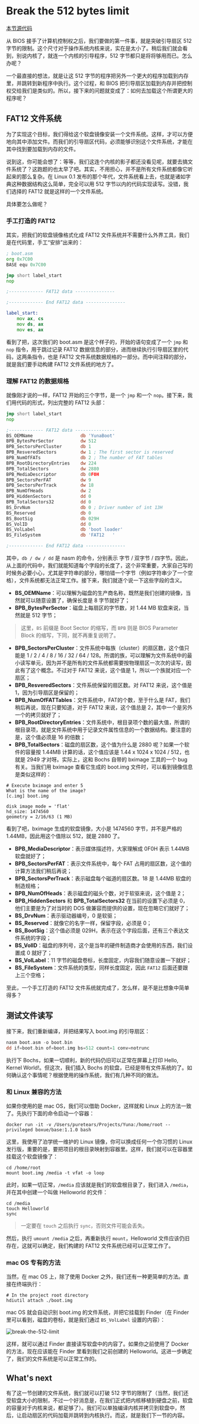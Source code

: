 # Break the 512 bytes limit

[本节源代码](https://github.com/puretears/yuna/blob/master/Documentation/Chapter1/Execise03/boot.asm)

从 BIOS 接手了计算机控制权之后，我们要做的第一件事，就是突破引导扇区 512 字节的限制。这个尺寸对于操作系统内核来说，实在是太小了。稍后我们就会看到，别说内核了，就连一个内核的引导程序，512 字节都只是将将够用而已。怎么办呢？

一个最直接的想法，就是让这 512 字节的程序把另外一个更大的程序加载到内存里，并跳转到新程序中执行。这个过程，和 BIOS 把引导扇区加载到内存并把控制权交给我们是类似的。所以，接下来的问题就变成了：如何去加载这个所谓更大的程序呢？

## FAT12 文件系统

为了实现这个目标，我们得给这个软盘镜像安装一个文件系统。这样，才可以方便地向其中添加文件。而我们的引导扇区代码，必须能够识别这个文件系统，才能在其中找到要加载到内存的文件。

说到这，你可能会想了：等等，我们这连个内核的影子都还没看见呢，就要去搞文件系统了？这跑题的也太早了吧。其实，不用担心，并不是所有文件系统都像它听起来的那么复杂。在 Linux 0.1 发布的那个年代，文件系统看上去，也就是诸如字典这种数据结构这么简单，完全可以用 512 字节以内的代码实现读写。没错，我们选择的 FAT12 就是这样的一个文件系统。

具体要怎么做呢？

### 手工打造的 FAT12

其实，把我们的软盘镜像格式化成 FAT12 文件系统并不需要什么外界工具，我们是在代码里，手工“安排”出来的：

```asm
; boot.asm
org 0x7C00
BASE equ 0x7C00

jmp short label_start
nop

;------------- FAT12 data ---------------

;------------- End FAT12 data ---------------

label_start:
    mov ax, cs
    mov ds, ax
    mov es, ax
```

看到了把，这次我们的 boot.asm 是这个样子的，开始的语句变成了一个 `jmp` 和 `nop` 指令，用于跳过记录 FAT12 数据信息的部分，进而继续执行引导扇区里的代码，这两条指令，也是 FAT12 文件系统数据规格的一部分。而中间注释的部分，就是我们要手动构建 FAT12 文件系统的地方了。

### 理解 FAT12 的数据规格

就像刚才说的一样，FAT12 开始的三个字节，是一个 `jmp` 和一个 `nop`。接下来，我们用代码的形式，列出完整的 FAT12 头部：

```asm
jmp short label_start
nop

;------------- FAT12 data ---------------
BS_OEMName                  db 'YunaBoot'
BPB_BytesPerSector          dw 512
BPB_SectorsPerCluster       db 1
BPB_ResveredSectors         dw 1 ; The first sector is reserved
BPB_NumOfFATs               db 2 ; The number of FAT tables
BPB_RootDirectoryEntries    dw 224
BPB_TotalSectors            dw 2880
BPB_MediaDescriptor         db 0F0H
BPB_SectorsPerFAT           dw 9
BPB_SectorsPerTrack         dw 18
BPB_NumOfHeads              dw 2
BPB_HiddenSectors           dd 0
BPB_TotalSectors32          dd 0
BS_DrvNum                   db 0 ; Driver number of int 13H
BS_Reserved                 db 0
BS_BootSig                  db 029H
BS_VolID                    dd 0
BS_VolLabel                 db 'boot loader'
BS_FileSystem               db 'FAT12   '

;------------- End FAT12 data ---------------
```

其中，`db / dw / dd` 是 nasm 的命令，分别表示 字节 / 双字节 / 四字节。因此，从上面的代码中，我们就能知道每个字段的长度了，这个非常重要，大家自己写的时候务必要小心，尤其是字符串的部分，哪怕错一个字节（例如字符串少了一个空格），文件系统都无法正常工作。接下来，我们就逐个说一下这些字段的含义。

* **BS_OEMName**：可以理解为磁盘的生产商名称，既然是我们创建的镜像，当然就可以随意设置了，确保长度是 8 字节就好了；
* **BPB_BytesPerSector**：磁盘上每扇区的字节数，对 1.44 MB 软盘来说，当然就是 512 字节；

> 这里，`BS` 前缀是 Boot Sector 的缩写，而 `BPB` 则是 BIOS Parameter Block 的缩写，下同，就不再重复说明了。

* **BPB_SectorsPerCluster**：文件系统中每族（cluster）的扇区数，这个值只能是 1 / 2 / 4 / 8 / 16 / 32 / 64 / 128。所谓的族，可以理解为文件系统中的最小读写单元，因为并不是所有的文件系统都需要按物理扇区一次次的读写，因此有了这个概念。不过对于 FAT12 来说，这个值是 1，所以一个族就对应一个扇区；
* **BPB_ResveredSectors**：文件系统保留的扇区数。对 FAT12 来说，这个值是 1，因为引导扇区是保留的；
* **BPB_NumOfFATTables**：文件系统中，FAT的个数，至于什么是 FAT，我们稍后再说，现在只要知道，对于 FAT12 来说，这个值总是 2，其中一个是另外一个的拷贝就好了；
* **BPB_RootDirectoryEntries**：文件系统中，根目录项个数的最大值，所谓的根目录项，就是文件系统中用于记录文件属性信息的一个数据结构。要注意的是，这个值必须是 16 的倍数；
* **BPB_TotalSectors**：磁盘的扇区数，这个值为什么是 2880 呢？如果一个软件的容量按 1.44MB 计算的话，这个值应该是 1.44 x 1024 x 1024 / 512，也就是 2949 才对呀。实际上，这和 Bochs 自带的 bximage 工具的一个 bug 有关。当我们用 bximage 查看它生成的 boot.img 文件时，可以看到镜像信息是类似这样的：

```shell
# Execute bximage and enter 5
What is the name of the image?
[c.img] boot.img

disk image mode = 'flat'
hd_size: 1474560
geometry = 2/16/63 (1 MB)
```

看到了吧，bximage 生成的软盘镜像，大小是 1474560 字节，并不是严格的 1.44MB，因此用这个值除以 512，就是 2880 了。

* **BPB_MediaDescriptor**：表示媒体描述符，大家理解成 0F0H 表示 1.44MB 软盘就好了；
* **BPB_SectorsPerFAT**：表示文件系统中，每个 FAT 占用的扇区数，这个值的计算方法我们稍后再说；
* **BPB_SectorsPerTrack**：表示磁盘每个磁道的扇区数。18 是 1.44MB 软盘的制造规格；
* **BPB_NumOfHeads**：表示磁盘的磁头个数，对于软驱来说，这个值是 2；
* **BPB_HiddenSectors** 和 **BPB_TotalSectors32** 在当前的设置下必须是 0，他们主要是为了对当时的 DOS 做兼容而提供的设置，现在忽略它们就好了；
* **BS_DrvNum**：表示驱动器编号，0 是软驱；
* **BS_Reserved**：就像它的名字一样，保留字段，必须是 0；
* **BS_BootSig**：这个值必须是 029H，表示在这个字段后面，还有三个表达文件系统的字段；
* **BS_VolID**：磁盘的序列号，这个是当年的硬件制造商才会使用的东西，我们设置成 0 就好了；
* **BS_VolLabel**：11 字节的磁盘卷标，长度固定，内容我们随意设置一下就好；
* **BS_FileSystem**：文件系统的类型，同样长度固定，因此 `FAT12` 后面还要跟上三个空格；

至此，一个手工打造的 FAT12 文件系统就完成了，怎么样，是不是比想象中简单得多？

## 测试文件读写

接下来，我们重新编译，并把结果写入 boot.img 的引导扇区：

```asm
nasm boot.asm -o boot.bin
dd if=boot.bin of=boot.img bs=512 count=1 conv=notrunc
```

执行下 Bochs，如果一切顺利，新的代码仍旧可以正常在屏幕上打印 Hello, Kernel World!。但这次，我们插入 Bochs 的软盘，已经是带有文件系统的了。如何确认这个事情呢？根据使用的操作系统，我们有几种不同的做法。

### 和 Linux 兼容的方法

如果你使用的是 mac OS，我们可以借助 Docker，这样就和 Linux 上的方法一致了。先执行下面的命令启动一个容器：

```shell
docker run -it -v /Users/puretears/Projects/Yuna:/home/root --privileged boxue/base:1.1.0 bash
```

这里，我使用了泊学统一维护的 Linux 镜像，你可以换成任何一个你习惯的 Linux 发行版，重要的是，要把项目的根目录映射到容器里。这样，我们就可以在容器里挂载这个软盘镜像了：

```shell
cd /home/root
mount boot.img /media -t vfat -o loop
```

此时，如果一切正常，`/media` 应该就是我们的软盘根目录了，我们进入 `/media`，并在其中创建一个叫做 Helloworld 的文件：

```shell
cd /media
touch Helloworld
sync
```

> 一定要在 `touch` 之后执行 `sync`，否则文件可能会丢失。

然后，执行 `umount /media` 之后，再重新执行 `mount`，Helloworld 文件应该仍旧存在，这就可以确定，我们构建的 FAT12 文件系统已经可以正常工作了。

### mac OS 专有的方法

当然，在 mac OS 上，除了使用 Docker 之外，我们还有一种更简单的方法。直接在终端执行：

```shell
# In the project root directory
hdiutil attach ./boot.img
```

mac OS 就会自动识别 boot.img 的文件系统，并把它挂载到 Finder（在 Finder 里可以看到，磁盘的卷标，就是我们通过 `BS_VolLabel` 设置的内容）：

![break-the-512-limit](Images/break-the-512-limit-1@2x.jpg)

这样，就可以通过 Finder 直接读写软盘中的内容了。如果你之前使用了 Docker 的方法，现在应该能在 Finder 里看到我们之前创建的 Helloworld。这进一步确定了，我们的文件系统是可以正常工作的。

## What's next

有了这一节创建的文件系统，我们就可以打破 512 字节的限制了（当然，我们还受软盘大小的限制，不过一个好消息是，在我们正式把内核移植到硬盘之前，软盘的容量对于内核来说，都足够了）。我们可以单独编译内核并拷贝到软盘中，然后，让启动扇区的代码加载并跳转到内核执行。而这，就是我们下一节的内容。
